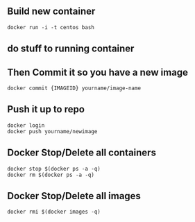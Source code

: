 ## Build new container
``` shell
docker run -i -t centos bash
```
## do stuff to running container

## Then Commit it so you have a new image
``` shell
docker commit {IMAGEID} yourname/image-name
```
## Push it up to repo
``` shell
docker login
docker push yourname/newimage
```

## Docker Stop/Delete all containers
``` shell
docker stop $(docker ps -a -q)
docker rm $(docker ps -a -q)
```

## Docker Stop/Delete all images
``` shell
docker rmi $(docker images -q)
```
